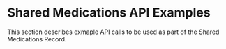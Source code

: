 # Shared Medications API Examples
This section describes exmaple API calls to be used as part of the Shared Medications Record.